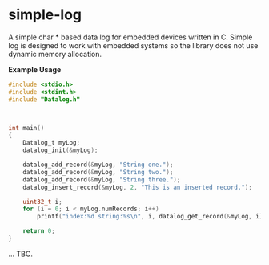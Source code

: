 simple-log
==========

A simple char * based data log for embedded devices written in C.
Simple log is designed to work with embedded systems so the library does not use dynamic memory allocation.

**Example Usage**
```C
#include <stdio.h>
#include <stdint.h>
#include "Datalog.h"



int main()
{
	Datalog_t myLog;
	datalog_init(&myLog);

	datalog_add_record(&myLog, "String one.");
	datalog_add_record(&myLog, "String two.");
	datalog_add_record(&myLog, "String three.");
	datalog_insert_record(&myLog, 2, "This is an inserted record.");

	uint32_t i;
	for (i = 0; i < myLog.numRecords; i++)
		printf("index:%d string:%s\n", i, datalog_get_record(&myLog, i));

	return 0;
}

```

... TBC.
